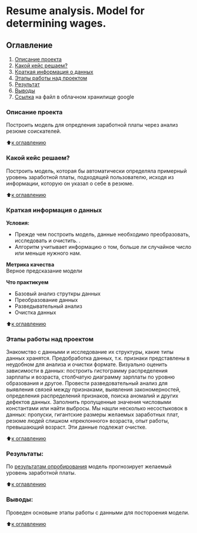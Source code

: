 # Resume analysis. Model for determining wages.

## Оглавление  
1. [Описание проекта](https://github.com/Irinaeva/data_science/blob/main/Project_1/README.md#%D0%BE%D0%BF%D0%B8%D1%81%D0%B0%D0%BD%D0%B8%D0%B5-%D0%BF%D1%80%D0%BE%D0%B5%D0%BA%D1%82%D0%B0)
2. [Какой кейс решаем?](https://github.com/Irinaeva/data_science/blob/main/Project_1/README.md#%D0%BA%D0%B0%D0%BA%D0%BE%D0%B9-%D0%BA%D0%B5%D0%B9%D1%81-%D1%80%D0%B5%D1%88%D0%B0%D0%B5%D0%BC)
3. [Краткая информация о данных](https://github.com/Irinaeva/data_science/blob/main/Project_1/README.md#%D0%BA%D1%80%D0%B0%D1%82%D0%BA%D0%B0%D1%8F-%D0%B8%D0%BD%D1%84%D0%BE%D1%80%D0%BC%D0%B0%D1%86%D0%B8%D1%8F-%D0%BE-%D0%B4%D0%B0%D0%BD%D0%BD%D1%8B%D1%85)
4. [Этапы работы над проектом](https://github.com/Irinaeva/data_science/blob/main/Project_1/README.md#%D1%8D%D1%82%D0%B0%D0%BF%D1%8B-%D1%80%D0%B0%D0%B1%D0%BE%D1%82%D1%8B-%D0%BD%D0%B0%D0%B4-%D0%BF%D1%80%D0%BE%D0%B5%D0%BA%D1%82%D0%BE%D0%BC)
5. [Результат](https://github.com/Irinaeva/data_science/blob/main/Project_1/README.md#%D1%80%D0%B5%D0%B7%D1%83%D0%BB%D1%8C%D1%82%D0%B0%D1%82%D1%8B)
6. [Выводы](https://github.com/Irinaeva/data_science/blob/main/Project_1/README.md#%D1%80%D0%B5%D0%B7%D1%83%D0%BB%D1%8C%D1%82%D0%B0%D1%82%D1%8B)
7. [Ссылка](https://drive.google.com/drive/folders/1gdfEqdAN0dlzATbJxHyPhDEO0yNZtUKz?usp=sharing) на файл в облачном хранилище google

### Описание проекта    
Построить модель для опредления заработной платы через анализ резюме соискателей.

:arrow_up:[к оглавлению](https://github.com/Irinaeva/data_science/blob/main/Project_1/README.md#%D0%BE%D0%B3%D0%BB%D0%B0%D0%B2%D0%BB%D0%B5%D0%BD%D0%B8%D0%B5)
### Какой кейс решаем?    
Построить модель, которая бы автоматически определяла примерный уровень заработной платы, подходящей пользователю, исходя из информации, которую он указал о себе в резюме.

:arrow_up:[к оглавлению](https://github.com/Irinaeva/data_science/blob/main/Project_1/README.md#%D0%BE%D0%B3%D0%BB%D0%B0%D0%B2%D0%BB%D0%B5%D0%BD%D0%B8%D0%B5)

### Краткая информация о данных
**Условия:**  
- Прежде чем построить модель, данные необходимо преобразовать, исследовать и очистить. .
- Алгоритм учитывает информацию о том, больше ли случайное число или меньше нужного нам.

**Метрика качества**     
Верное предсказание модели

**Что практикуем**     
 * Базовый анализ струткры данных
 * Преобразование данных
 * Разведывательный анализ
 * Очистка данных

:arrow_up:[к оглавлению](https://github.com/Irinaeva/data_science/blob/main/Project_1/README.md#%D0%BE%D0%B3%D0%BB%D0%B0%D0%B2%D0%BB%D0%B5%D0%BD%D0%B8%D0%B5)

### Этапы работы над проектом  
Знакомство с данными и исследование их структуры, какие типы данных хранятся.
Предобработка данных, т.к. признаки представлены в неудобном для анализа и очистки формате.
Визуально оценить зависимости в данных: построить гистограмму распределения зарплаты и возраста, столбчатую диаграмму  зарплаты по уровню образования и другое. Провести разведовательный анализ для выявления связей между признаками, выявления закономерностей, определения распределений признаков, поиска аномалий и других дефектов данных.
Заполнить пропущенные значения числовыми константами или найти выбросы. Мы нашли несколько несостыковок в данных: пропуски, гигантские размеры желаемых заработных плат, резюме людей слишком «преклонного» возраста, опыт работы, превышающий возраст. Эти данные подлежат очистке.

:arrow_up:[к оглавлению](https://github.com/Irinaeva/data_science/blob/main/Project_1/README.md#%D0%BE%D0%B3%D0%BB%D0%B0%D0%B2%D0%BB%D0%B5%D0%BD%D0%B8%D0%B5)

### Результаты:  
По [результатам опробирования](https://github.com/Irinaeva/data_science/blob/main/Project_1/Project-1._HH.ipynb) модель прогнозирует желаемый уровень заработной платы.

:arrow_up:[к оглавлению](https://github.com/Irinaeva/data_science/blob/main/Project_1/README.md#%D0%BE%D0%B3%D0%BB%D0%B0%D0%B2%D0%BB%D0%B5%D0%BD%D0%B8%D0%B5)

### Выводы:
Проведен основыне этапы работы с данными для постороения модели.

:arrow_up:[к оглавлению](https://github.com/Irinaeva/data_science/blob/main/Project_1/README.md#%D0%BE%D0%B3%D0%BB%D0%B0%D0%B2%D0%BB%D0%B5%D0%BD%D0%B8%D0%B5)

